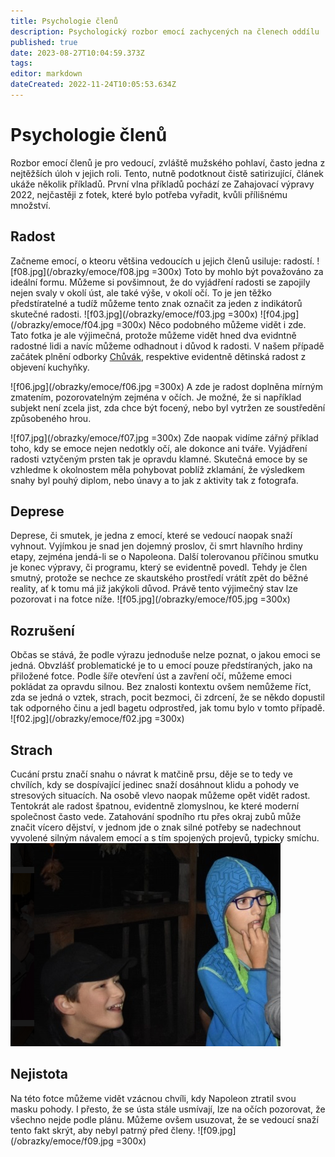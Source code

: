 ```yaml
---
title: Psychologie členů
description: Psychologický rozbor emocí zachycených na členech oddílu
published: true
date: 2023-08-27T10:04:59.373Z
tags: 
editor: markdown
dateCreated: 2022-11-24T10:05:53.634Z
---
```


# Psychologie členů

Rozbor emocí členů je pro vedoucí, zvláště mužského pohlaví, často jedna z nejtěžších úloh v jejich roli. Tento, nutně podotknout čistě satirizující, článek ukáže několik příkladů. 
První vlna příkladů pochází ze Zahajovací výpravy 2022, nejčastěji z fotek, které bylo potřeba vyřadit, kvůli přílišnému množství.



## Radost
Začneme emocí, o kteoru většina vedoucích u jejich členů usiluje: radostí.
![f08.jpg](/obrazky/emoce/f08.jpg =300x)
Toto by mohlo být považováno za ideální formu. Můžeme si povšimnout, že do vyjádření radosti se zapojily nejen svaly v okolí úst, ale také výše, v okolí očí. To je jen těžko předstíratelné a tudíž můžeme tento znak označit za jeden z indikátorů skutečné radosti.
![f03.jpg](/obrazky/emoce/f03.jpg =300x) 
![f04.jpg](/obrazky/emoce/f04.jpg =300x)
Něco podobného můžeme vidět i zde. Tato fotka je ale výjimečná, protože můžeme vidět hned dva evidntně radostné lidi a navíc můžeme odhadnout i důvod k radosti. V našem případě začátek plnění odborky [Chůvák](/odborky/chuvak), respektive evidentně dětinská radost z objevení kuchyňky.

![f06.jpg](/obrazky/emoce/f06.jpg =300x)
A zde je radost doplněna mírným zmatením, pozorovatelným zejména v očích. Je možné, že si například subjekt není zcela jist, zda chce být focený, nebo byl vytržen ze soustředění způsobeného hrou.

![f07.jpg](/obrazky/emoce/f07.jpg =300x)
Zde naopak vidíme zářný příklad toho, kdy se emoce nejen nedotkly očí, ale dokonce ani tváře. Vyjádření radosti vztyčeným prsten tak je opravdu klamné. Skutečná emoce by se vzhledme k okolnostem měla pohybovat poblíž zklamání, že výsledkem snahy byl pouhý diplom, nebo únavy a to jak z aktivity tak z fotografa.

## Deprese
Deprese, či smutek, je jedna z emocí, které se vedoucí naopak snaží vyhnout. Vyjímkou je snad jen dojemný proslov, či smrt hlavního hrdiny etapy, zejména jendá-li se o Napoleona. Další tolerovanou příčinou smutku je konec výpravy, či programu, který se evidentně povedl. Tehdy je člen smutný, protože se nechce ze skautského prostředí vrátít zpět do běžné reality, ať k tomu má již jakýkoli důvod. Právě tento výjimečný stav lze pozorovat i na fotce níže.
![f05.jpg](/obrazky/emoce/f05.jpg =300x)

## Rozrušení
Občas se stává, že podle výrazu jednoduše nelze poznat, o jakou emoci se jedná. Obvzlášť problematické je to u emocí pouze předstíraných, jako na přiložené fotce. Podle šíře otevření úst a zavření očí, můžeme emoci pokládat za opravdu silnou. Bez znalosti kontextu ovšem nemůžeme říct, zda se jedná o vztek, strach, pocit bezmoci, či zdrcení, že se někdo dopustil tak odporného činu a jedl bagetu odprostřed, jak tomu bylo v tomto případě.
![f02.jpg](/obrazky/emoce/f02.jpg =300x)

## Strach
Cucání prstu značí snahu o návrat k matčině prsu, děje se to tedy ve chvílích, kdy se dospívající jedinec snaží dosáhnout klidu a pohody ve stresových situacích. 
Na osobě vlevo naopak můžeme opět vidět radost. Tentokrát ale radost špatnou, evidentně zlomyslnou, ke které moderní společnost často vede. Zatahování spodního rtu přes okraj zubů může značit vícero dějství, v jednom jde o znak silné potřeby se nadechnout vyvolené silným návalem emocí a s tím spojených projevů, typicky smíchu.
![f01.png](/obrazky/emoce/f01.png)

## Nejistota
Na této fotce můžeme vidět vzácnou chvíli, kdy Napoleon ztratil svou masku pohody. I přesto, že se ústa stále usmívají, lze na očích pozorovat, že všechno nejde podle plánu. Můžeme ovšem usuzovat, že se vedoucí snaží tento fakt skrýt, aby nebyl patrný před členy.
![f09.jpg](/obrazky/emoce/f09.jpg =300x)

